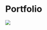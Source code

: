 # Portfolio
<img src="http://res.cloudinary.com/adriandevcode/image/upload/r_5/v1474033787/portfolioPic_bk4dae.png">
